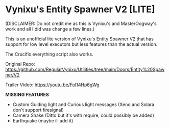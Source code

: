 # Vynixu's Entity Spawner V2 [LITE]
(DISCLAIMER: Do not credit me as this is Vynixu's and MasterOogway's work and all I did was change a few lines.)

This is an unofficial lite version of Vynixu's Entity Spawner V2 that has support for low level executors but less features than the actual version.

The Crucifix everything script also works.

Original Repo: https://github.com/RegularVynixu/Utilities/tree/main/Doors/Entity%20Spawner/V2

Trailer Video: https://youtu.be/FoI14Hp6gWg

**MISSING FEATURES**
 - Custom Guiding light and Curious light messages (Xeno and Solara don't support firesignal)
 - Camera Shake (Ditto but it's with require, could possibly be added)
 - Earthquake (maybe ill add it)


  
